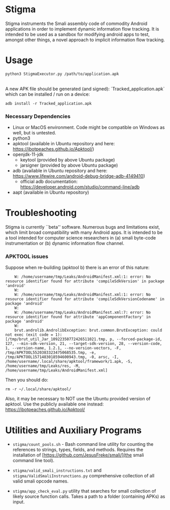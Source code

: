 # Stigma
Stigma instruments the Smali assembly code of commodity Android applications in order to implement dynamic information flow tracking. It is intended to be used as a sandbox for modifying android apps to test, amongst other things, a novel approach to implicit information flow tracking.

# Usage
`python3 StigmaExecutor.py /path/to/application.apk`

<br/>
A new APK file should be generated (and signed): `Tracked_application.apk` which can be installed / run on a device:

`adb install -r Tracked_application.apk`


### Necessary Dependencies
* Linux or MacOS environment.  Code might be compatible on Windows as well, but is untested.
* python3
* apktool (available in Ubuntu repository and here: https://ibotpeaches.github.io/Apktool/)
* openjdk-11-jdk
  * keytool (provided by above Ubuntu package)
  * jarsigner (provided by above Ubuntu package)
* adb (available in Ubuntu repository and here: https://www.lifewire.com/android-debug-bridge-adb-4149410)
  * official adb documentation: https://developer.android.com/studio/command-line/adb
* aapt (available in Ubuntu repository)




# Troubleshooting

Stigma is currently ``beta'' software.  Numerous bugs and limitations exist, which limit broad compatibility with many Android apps.  It is intended to be a tool intended for computer science researchers in (a) smali byte-code instrumentation or (b) dynamic information flow channel.

### APKTOOL issues
Suppose when re-building (apktool b) there is an error of this nature:

```
	W: /home/username/tmp/Leaks/AndroidManifest.xml:1: error: No resource identifier found for attribute 'compileSdkVersion' in package 'android'
	W: 
	W: /home/username/tmp/Leaks/AndroidManifest.xml:1: error: No resource identifier found for attribute 'compileSdkVersionCodename' in package 'android'
	W: 
	W: /home/username/tmp/Leaks/AndroidManifest.xml:7: error: No resource identifier found for attribute 'appComponentFactory' in package 'android'
	W: 
	brut.androlib.AndrolibException: brut.common.BrutException: could not exec (exit code = 1): [/tmp/brut_util_Jar_10922350772426511021.tmp, p, --forced-package-id, 127, --min-sdk-version, 21, --target-sdk-version, 28, --version-code, 1, --version-name, 1.2.1, --no-version-vectors, -F, /tmp/APKTOOL5520383323475068535.tmp, -e, /tmp/APKTOOL1571483018594600943.tmp, -0, arsc, -I, /home/username/.local/share/apktool/framework/1.apk, -S, /home/username/tmp/Leaks/res, -M, /home/username/tmp/Leaks/AndroidManifest.xml]
```

Then you should do: 

`rm -r ~/.local/share/apktool/`

Also, it may be necessary to NOT use the Ubuntu provided version of apktool.  Use the publicly available one instead: https://ibotpeaches.github.io/Apktool/


# Utilities and Auxiliary Programs

* `stigma/count_pools.sh` - Bash command line utility for counting the references to strings, types, fields, and methods.  Requires the installation of [https://github.com/JesusFreke/smali/](the smali command line tool).

* `stigma/valid_smali_instructions.txt` and `stigma/ValidSmaliInstrunctions.py` comprehensive collection of all valid smali opcode names.

* `stigma/app_check_eval.py` utility that searches for small collection of likely source function calls.  Takes a path to a folder (containing APKs) as input.